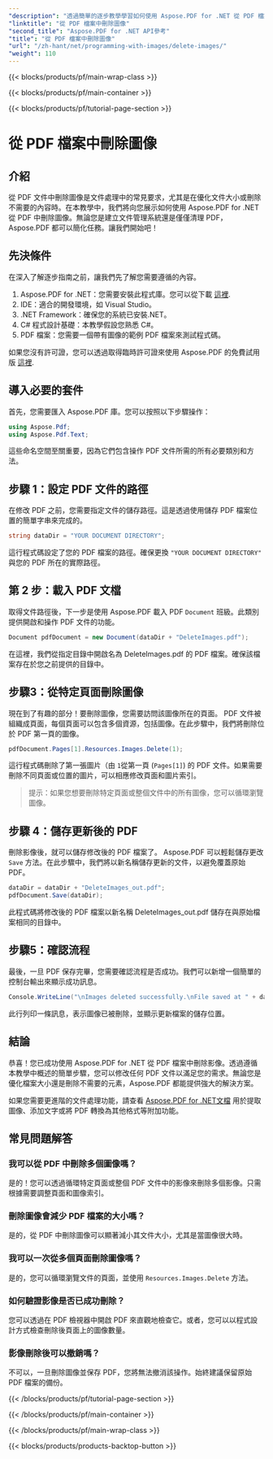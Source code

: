 ```yaml
---
"description": "透過簡單的逐步教學學習如何使用 Aspose.PDF for .NET 從 PDF 檔案中刪除影像。透過輕鬆刪除不需要的圖像來優化 PDF。"
"linktitle": "從 PDF 檔案中刪除圖像"
"second_title": "Aspose.PDF for .NET API參考"
"title": "從 PDF 檔案中刪除圖像"
"url": "/zh-hant/net/programming-with-images/delete-images/"
"weight": 110
---
```


{{< blocks/products/pf/main-wrap-class >}}

{{< blocks/products/pf/main-container >}}

{{< blocks/products/pf/tutorial-page-section >}}

# 從 PDF 檔案中刪除圖像

## 介紹

從 PDF 文件中刪除圖像是文件處理中的常見要求，尤其是在優化文件大小或刪除不需要的內容時。在本教學中，我們將向您展示如何使用 Aspose.PDF for .NET 從 PDF 中刪除圖像。無論您是建立文件管理系統還是僅僅清理 PDF，Aspose.PDF 都可以簡化任務。讓我們開始吧！

## 先決條件

在深入了解逐步指南之前，讓我們先了解您需要遵循的內容。

1. Aspose.PDF for .NET：您需要安裝此程式庫。您可以從下載 [這裡](https://releases。aspose.com/pdf/net/).
2. IDE：適合的開發環境，如 Visual Studio。
3. .NET Framework：確保您的系統已安裝.NET。
4. C# 程式設計基礎：本教學假設您熟悉 C#。
5. PDF 檔案：您需要一個帶有圖像的範例 PDF 檔案來測試程式碼。

如果您沒有許可證，您可以透過取得臨時許可證來使用 Aspose.PDF 的免費試用版 [這裡](https://purchase。aspose.com/temporary-license/).

## 導入必要的套件

首先，您需要匯入 Aspose.PDF 庫。您可以按照以下步驟操作：

```csharp
using Aspose.Pdf;
using Aspose.Pdf.Text;
```

這些命名空間至關重要，因為它們包含操作 PDF 文件所需的所有必要類別和方法。

## 步驟 1：設定 PDF 文件的路徑

在修改 PDF 之前，您需要指定文件的儲存路徑。這是透過使用儲存 PDF 檔案位置的簡單字串來完成的。

```csharp
string dataDir = "YOUR DOCUMENT DIRECTORY";
```

這行程式碼設定了您的 PDF 檔案的路徑。確保更換 `"YOUR DOCUMENT DIRECTORY"` 與您的 PDF 所在的實際路徑。

## 第 2 步：載入 PDF 文檔

取得文件路徑後，下一步是使用 Aspose.PDF 載入 PDF `Document` 班級。此類別提供開啟和操作 PDF 文件的功能。

```csharp
Document pdfDocument = new Document(dataDir + "DeleteImages.pdf");
```

在這裡，我們從指定目錄中開啟名為 DeleteImages.pdf 的 PDF 檔案。確保該檔案存在於您之前提供的目錄中。

## 步驟3：從特定頁面刪除圖像

現在到了有趣的部分！要刪除圖像，您需要訪問該圖像所在的頁面。 PDF 文件被組織成頁面，每個頁面可以包含多個資源，包括圖像。在此步驟中，我們將刪除位於 PDF 第一頁的圖像。

```csharp
pdfDocument.Pages[1].Resources.Images.Delete(1);
```

這行程式碼刪除了第一張圖片（由 `1`從第一頁 (`Pages[1]`) 的 PDF 文件。如果需要刪除不同頁面或位置的圖片，可以相應修改頁面和圖片索引。

> 提示：如果您想要刪除特定頁面或整個文件中的所有圖像，您可以循環瀏覽圖像。

## 步驟 4：儲存更新後的 PDF

刪除影像後，就可以儲存修改後的 PDF 檔案了。 Aspose.PDF 可以輕鬆儲存更改 `Save` 方法。在此步驟中，我們將以新名稱儲存更新的文件，以避免覆蓋原始 PDF。

```csharp
dataDir = dataDir + "DeleteImages_out.pdf";
pdfDocument.Save(dataDir);
```

此程式碼將修改後的 PDF 檔案以新名稱 DeleteImages_out.pdf 儲存在與原始檔案相同的目錄中。

## 步驟5：確認流程

最後，一旦 PDF 保存完畢，您需要確認流程是否成功。我們可以新增一個簡單的控制台輸出來顯示成功訊息。

```csharp
Console.WriteLine("\nImages deleted successfully.\nFile saved at " + dataDir);
```

此行列印一條訊息，表示圖像已被刪除，並顯示更新檔案的儲存位置。

## 結論

恭喜！您已成功使用 Aspose.PDF for .NET 從 PDF 檔案中刪除影像。透過遵循本教學中概述的簡單步驟，您可以修改任何 PDF 文件以滿足您的需求。無論您是優化檔案大小還是刪除不需要的元素，Aspose.PDF 都能提供強大的解決方案。

如果您需要更進階的文件處理功能，請查看 [Aspose.PDF for .NET文檔](https://reference.aspose.com/pdf/net/) 用於提取圖像、添加文字或將 PDF 轉換為其他格式等附加功能。

## 常見問題解答

### 我可以從 PDF 中刪除多個圖像嗎？
是的！您可以透過循環特定頁面或整個 PDF 文件中的影像來刪除多個影像。只需根據需要調整頁面和圖像索引。

### 刪除圖像會減少 PDF 檔案的大小嗎？
是的，從 PDF 中刪除圖像可以顯著減小其文件大小，尤其是當圖像很大時。

### 我可以一次從多個頁面刪除圖像嗎？
是的，您可以循環瀏覽文件的頁面，並使用 `Resources.Images.Delete` 方法。

### 如何驗證影像是否已成功刪除？
您可以透過在 PDF 檢視器中開啟 PDF 來直觀地檢查它。或者，您可以以程式設計方式檢查刪除後頁面上的圖像數量。

### 影像刪除後可以撤銷嗎？
不可以，一旦刪除圖像並保存 PDF，您將無法撤消該操作。始終建議保留原始 PDF 檔案的備份。

{{< /blocks/products/pf/tutorial-page-section >}}

{{< /blocks/products/pf/main-container >}}

{{< /blocks/products/pf/main-wrap-class >}}

{{< blocks/products/products-backtop-button >}}